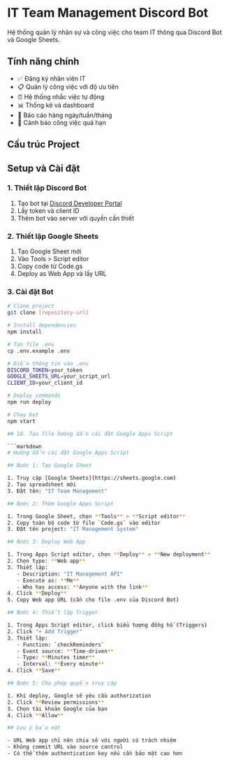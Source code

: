 # IT Team Management Discord Bot

Hệ thống quản lý nhân sự và công việc cho team IT thông qua Discord Bot và Google Sheets.

## Tính năng chính

- ✅ Đăng ký nhân viên IT
- 📋 Quản lý công việc với độ ưu tiên
- ⏰ Hệ thống nhắc việc tự động
- 📊 Thống kê và dashboard
- 📝 Báo cáo hàng ngày/tuần/tháng
- 🚨 Cảnh báo công việc quá hạn

## Cấu trúc Project

## Setup và Cài đặt

### 1. Thiết lập Discord Bot

1. Tạo bot tại [Discord Developer Portal](https://discord.com/developers/applications)
2. Lấy token và client ID
3. Thêm bot vào server với quyền cần thiết

### 2. Thiết lập Google Sheets

1. Tạo Google Sheet mới
2. Vào Tools > Script editor
3. Copy code từ Code.gs
4. Deploy as Web App và lấy URL

### 3. Cài đặt Bot

```bash
# Clone project
git clone [repository-url]

# Install dependencies
npm install

# Tạo file .env
cp .env.example .env

# Điền thông tin vào .env
DISCORD_TOKEN=your_token
GOOGLE_SHEETS_URL=your_script_url
CLIENT_ID=your_client_id

# Deploy commands
npm run deploy

# Chạy bot
npm start

## 18. Tạo file hướng dẫn cài đặt Google Apps Script

```markdown
# Hướng dẫn cài đặt Google Apps Script

## Bước 1: Tạo Google Sheet

1. Truy cập [Google Sheets](https://sheets.google.com)
2. Tạo spreadsheet mới
3. Đặt tên: "IT Team Management"

## Bước 2: Thêm Google Apps Script

1. Trong Google Sheet, chọn **Tools** > **Script editor**
2. Copy toàn bộ code từ file `Code.gs` vào editor
3. Đặt tên project: "IT Management System"

## Bước 3: Deploy Web App

1. Trong Apps Script editor, chọn **Deploy** > **New deployment**
2. Chọn type: **Web app**
3. Thiết lập:
   - Description: "IT Management API"
   - Execute as: **Me**
   - Who has access: **Anyone with the link**
4. Click **Deploy**
5. Copy Web app URL (cần cho file .env của Discord Bot)

## Bước 4: Thiết lập Trigger

1. Trong Apps Script editor, click biểu tượng đồng hồ (Triggers)
2. Click "+ Add Trigger"
3. Thiết lập:
   - Function: `checkReminders`
   - Event source: **Time-driven**
   - Type: **Minutes timer**
   - Interval: **Every minute**
4. Click **Save**

## Bước 5: Cho phép quyền truy cập

1. Khi deploy, Google sẽ yêu cầu authorization
2. Click **Review permissions**
3. Chọn tài khoản Google của bạn
4. Click **Allow**

## Lưu ý bảo mật

- URL Web app chỉ nên chia sẻ với người có trách nhiệm
- Không commit URL vào source control
- Có thể thêm authentication key nếu cần bảo mật cao hơn
